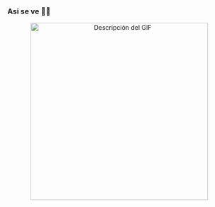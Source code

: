 ### Asi se ve 😶‍🌫️

<div align="center">
 <img src="https://github.com/user-attachments/assets/0694e668-ae17-4247-9c60-ae3a6c7f500f" alt="Descripción del GIF" width="400">
</div>
